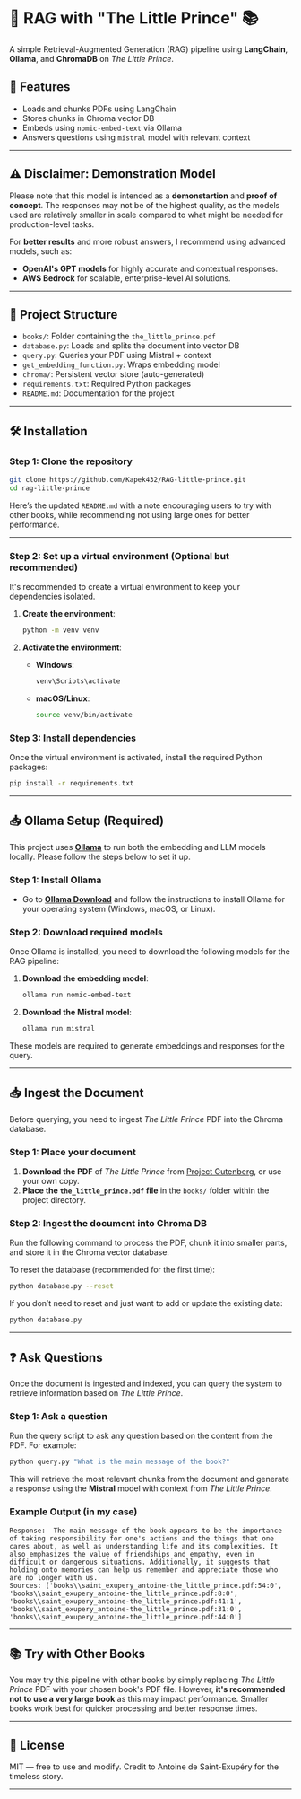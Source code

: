 # 🧠 RAG with "The Little Prince" 📚

A simple Retrieval-Augmented Generation (RAG) pipeline using **LangChain**, **Ollama**, and **ChromaDB** on *The Little Prince*.

## 📌 Features

- Loads and chunks PDFs using LangChain
- Stores chunks in Chroma vector DB
- Embeds using `nomic-embed-text` via Ollama
- Answers questions using `mistral` model with relevant context

---

## ⚠️ Disclaimer: Demonstration Model

Please note that this model is intended as a **demonstartion** and **proof of concept**. The responses may not be of the highest quality, as the models used are relatively smaller in scale compared to what might be needed for production-level tasks. 

For **better results** and more robust answers, I recommend using advanced models, such as:

- **OpenAI's GPT models** for highly accurate and contextual responses.
- **AWS Bedrock** for scalable, enterprise-level AI solutions.

---

## 📂 Project Structure

- `books/`: Folder containing the `the_little_prince.pdf`
- `database.py`: Loads and splits the document into vector DB
- `query.py`: Queries your PDF using Mistral + context
- `get_embedding_function.py`: Wraps embedding model
- `chroma/`: Persistent vector store (auto-generated)
- `requirements.txt`: Required Python packages
- `README.md`: Documentation for the project

---

## 🛠️ Installation

### Step 1: Clone the repository

```bash
git clone https://github.com/Kapek432/RAG-little-prince.git
cd rag-little-prince
```
Here’s the updated `README.md` with a note encouraging users to try with other books, while recommending not using large ones for better performance.

---



### Step 2: Set up a virtual environment (Optional but recommended)

It's recommended to create a virtual environment to keep your dependencies isolated.

1. **Create the environment**:
   ```bash
   python -m venv venv
   ```

2. **Activate the environment**:
   - **Windows**:
     ```bash
     venv\Scripts\activate
     ```
   - **macOS/Linux**:
     ```bash
     source venv/bin/activate
     ```

### Step 3: Install dependencies

Once the virtual environment is activated, install the required Python packages:

```bash
pip install -r requirements.txt
```

---

## 📥 Ollama Setup (Required)

This project uses [**Ollama**](https://ollama.com/) to run both the embedding and LLM models locally. Please follow the steps below to set it up.

### Step 1: Install Ollama

- Go to [**Ollama Download**](https://ollama.com/download) and follow the instructions to install Ollama for your operating system (Windows, macOS, or Linux).

### Step 2: Download required models

Once Ollama is installed, you need to download the following models for the RAG pipeline:

1. **Download the embedding model**:
   ```bash
   ollama run nomic-embed-text
   ```

2. **Download the Mistral model**:
   ```bash
   ollama run mistral
   ```

These models are required to generate embeddings and responses for the query.

---

## 📥 Ingest the Document

Before querying, you need to ingest *The Little Prince* PDF into the Chroma database. 

### Step 1: Place your document

1. **Download the PDF** of *The Little Prince* from [Project Gutenberg](https://www.gutenberg.org/ebooks/21603), or use your own copy.
2. **Place the `the_little_prince.pdf` file** in the `books/` folder within the project directory.

### Step 2: Ingest the document into Chroma DB

Run the following command to process the PDF, chunk it into smaller parts, and store it in the Chroma vector database. 

To reset the database (recommended for the first time):

```bash
python database.py --reset
```

If you don’t need to reset and just want to add or update the existing data:

```bash
python database.py
```

---

## ❓ Ask Questions

Once the document is ingested and indexed, you can query the system to retrieve information based on *The Little Prince*.

### Step 1: Ask a question

Run the query script to ask any question based on the content from the PDF. For example:

```bash
python query.py "What is the main message of the book?"
```

This will retrieve the most relevant chunks from the document and generate a response using the **Mistral** model with context from *The Little Prince*.

### Example Output (in my case)

```
Response:  The main message of the book appears to be the importance of taking responsibility for one's actions and the things that one cares about, as well as understanding life and its complexities. It also emphasizes the value of friendships and empathy, even in difficult or dangerous situations. Additionally, it suggests that holding onto memories can help us remember and appreciate those who are no longer with us.
Sources: ['books\\saint_exupery_antoine-the_little_prince.pdf:54:0', 'books\\saint_exupery_antoine-the_little_prince.pdf:8:0', 'books\\saint_exupery_antoine-the_little_prince.pdf:41:1', 'books\\saint_exupery_antoine-the_little_prince.pdf:31:0', 'books\\saint_exupery_antoine-the_little_prince.pdf:44:0']
```
---

## 📚 Try with Other Books

You may try this pipeline with other books by simply replacing *The Little Prince* PDF with your chosen book's PDF file. However, **it's recommended not to use a very large book** as this may impact performance. Smaller books work best for quicker processing and better response times.

---

## 📄 License

MIT — free to use and modify. Credit to Antoine de Saint-Exupéry for the timeless story.


---

